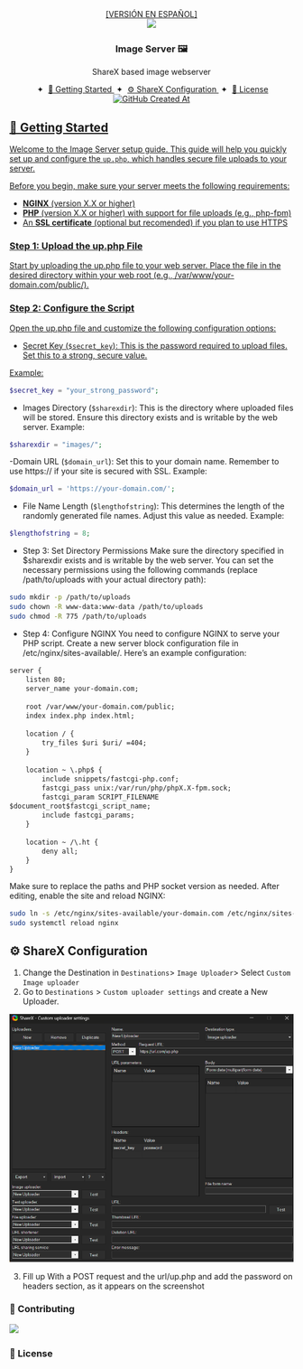 <div align="center">
<a href="README_es.md">[VERSIÓN EN ESPAÑOL]</a>
</div>

<div align="center">
<img src="https://s3.amazonaws.com/pix.iemoji.com/images/emoji/apple/ios-12/256/framed-picture.png" height="50px" width="auto" /> 
<h3>
 Image Server 🖼️
</h3>
  <p>ShareX based image webserver</p>
</div>

<div align="center">
    <span>&nbsp;✦&nbsp;</span>
    <a href="#-getting-started">
        🚀 Getting Started
    </a>
    <span>&nbsp;✦&nbsp;</span>
    <a href="#-shareX-configuration">
        ⚙️ ShareX Configuration
    </a>
    <span>&nbsp;✦&nbsp;</span>
    <a href="#-license">
        📜 License
</div>

<div align="center"><img alt="GitHub Created At" src="https://img.shields.io/github/created-at/n1cklim/imageserver"></div>

## 🚀 Getting Started


Welcome to the Image Server setup guide. This guide will help you quickly set up and configure the `up.php`, which handles secure file uploads to your server.

Before you begin, make sure your server meets the following requirements:

- **NGINX** (version X.X or higher)
- **PHP** (version X.X or higher) with support for file uploads (e.g., php-fpm)
- An **SSL certificate** (optional but recomended) if you plan to use HTTPS

### Step 1: Upload the up.php File
Start by uploading the up.php file to your web server. Place the file in the desired directory within your web root (e.g., /var/www/your-domain.com/public/).

### Step 2: Configure the Script
Open the up.php file and customize the following configuration options:

- Secret Key (`$secret_key`):
This is the password required to upload files. Set this to a strong, secure value.

Example:
```php
$secret_key = "your_strong_password";
```

- Images Directory (`$sharexdir`):
This is the directory where uploaded files will be stored. Ensure this directory exists and is writable by the web server.
Example:
```php
$sharexdir = "images/";
```

-Domain URL (`$domain_url`):
Set this to your domain name. Remember to use https:// if your site is secured with SSL.
Example:
```php
$domain_url = 'https://your-domain.com/';
```

- File Name Length (`$lengthofstring`):
This determines the length of the randomly generated file names. Adjust this value as needed.
Example:
```php
$lengthofstring = 8;
```

- Step 3: Set Directory Permissions
Make sure the directory specified in $sharexdir exists and is writable by the web server. You can set the necessary permissions using the following commands (replace /path/to/uploads with your actual directory path):

```bash
sudo mkdir -p /path/to/uploads
sudo chown -R www-data:www-data /path/to/uploads
sudo chmod -R 775 /path/to/uploads
```

- Step 4: Configure NGINX
You need to configure NGINX to serve your PHP script. Create a new server block configuration file in /etc/nginx/sites-available/. Here’s an example configuration:

```nginx
server {
    listen 80;
    server_name your-domain.com;

    root /var/www/your-domain.com/public;
    index index.php index.html;

    location / {
        try_files $uri $uri/ =404;
    }

    location ~ \.php$ {
        include snippets/fastcgi-php.conf;
        fastcgi_pass unix:/var/run/php/phpX.X-fpm.sock;
        fastcgi_param SCRIPT_FILENAME $document_root$fastcgi_script_name;
        include fastcgi_params;
    }

    location ~ /\.ht {
        deny all;
    }
}
```
Make sure to replace the paths and PHP socket version as needed. After editing, enable the site and reload NGINX:

```bash
sudo ln -s /etc/nginx/sites-available/your-domain.com /etc/nginx/sites-enabled/
sudo systemctl reload nginx
```

## ⚙️ ShareX Configuration

1. Change the Destination in `Destinations`> `Image Uploader`> Select `Custom Image uploader`
2. Go to `Destinations` > `Custom uploader settings` and create a New Uploader.

![alt text](screenshot.png)

3. Fill up With a POST request and the url/up.php and add the password on headers section, as it appears on the screenshot


### 🤝 Contributing

<a href="https://github.com/n1cklim/imageserver/graphs/contributors">
  <img src="https://contrib.rocks/image?repo=n1cklim/imageserver" />
</a>

### 📜 License


